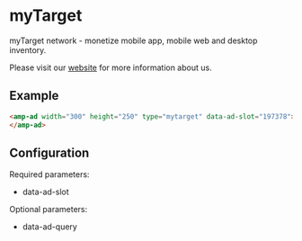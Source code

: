 <!---
Copyright 2018 The AMP HTML Authors. All Rights Reserved.

Licensed under the Apache License, Version 2.0 (the "License");
you may not use this file except in compliance with the License.
You may obtain a copy of the License at

      http://www.apache.org/licenses/LICENSE-2.0

Unless required by applicable law or agreed to in writing, software
distributed under the License is distributed on an "AS-IS" BASIS,
WITHOUT WARRANTIES OR CONDITIONS OF ANY KIND, either express or implied.
See the License for the specific language governing permissions and
limitations under the License.
-->

# myTarget

myTarget network - monetize mobile app, mobile web and desktop inventory.

Please visit our [website](https://target.my.com) for more information about us.

## Example

```html
<amp-ad width="300" height="250" type="mytarget" data-ad-slot="197378">
</amp-ad>
```

## Configuration

Required parameters:

- data-ad-slot

Optional parameters:

- data-ad-query
